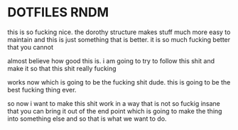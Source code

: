 # DOTFILES RNDM

this is so fucking nice. the dorothy structure makes stuff much more easy to maintain
and this is just something that is better. it is so much fucking better that you cannot 

almost believe how good this is. i am going to try to follow this shit and make it so that this shit really fucking

works now which is going to be the fucking shit dude. this is going to be the best fucking thing ever.

so now i want to make this shit work in a way that is not so fuckig insane that you can 
bring it out of the end point which is going to make the thing into something else and so that is what we want to do.


